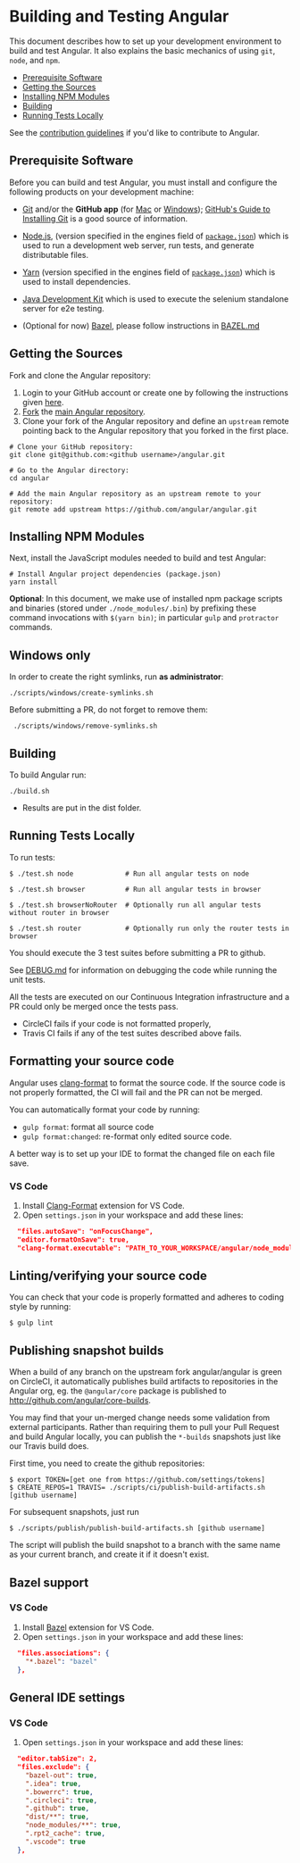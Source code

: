 # Building and Testing Angular

This document describes how to set up your development environment to build and test Angular.
It also explains the basic mechanics of using `git`, `node`, and `npm`.

* [Prerequisite Software](#prerequisite-software)
* [Getting the Sources](#getting-the-sources)
* [Installing NPM Modules](#installing-npm-modules)
* [Building](#building)
* [Running Tests Locally](#running-tests-locally)

See the [contribution guidelines](https://github.com/angular/angular/blob/master/CONTRIBUTING.md)
if you'd like to contribute to Angular.

## Prerequisite Software

Before you can build and test Angular, you must install and configure the
following products on your development machine:

* [Git](http://git-scm.com) and/or the **GitHub app** (for [Mac](http://mac.github.com) or
  [Windows](http://windows.github.com)); [GitHub's Guide to Installing
  Git](https://help.github.com/articles/set-up-git) is a good source of information.

* [Node.js](http://nodejs.org), (version specified in the engines field of [`package.json`](../package.json)) which is used to run a development web server,
  run tests, and generate distributable files.

* [Yarn](https://yarnpkg.com) (version specified in the engines field of [`package.json`](../package.json)) which is used to install dependencies.

* [Java Development Kit](http://www.oracle.com/technetwork/es/java/javase/downloads/index.html) which is used
  to execute the selenium standalone server for e2e testing.

* (Optional for now) [Bazel](https://bazel.build/), please follow instructions in [BAZEL.md](https://github.com/angular/angular/blob/master/docs/BAZEL.md)

## Getting the Sources

Fork and clone the Angular repository:

1. Login to your GitHub account or create one by following the instructions given
   [here](https://github.com/signup/free).
2. [Fork](http://help.github.com/forking) the [main Angular
   repository](https://github.com/angular/angular).
3. Clone your fork of the Angular repository and define an `upstream` remote pointing back to
   the Angular repository that you forked in the first place.

```shell
# Clone your GitHub repository:
git clone git@github.com:<github username>/angular.git

# Go to the Angular directory:
cd angular

# Add the main Angular repository as an upstream remote to your repository:
git remote add upstream https://github.com/angular/angular.git
```
## Installing NPM Modules

Next, install the JavaScript modules needed to build and test Angular:

```shell
# Install Angular project dependencies (package.json)
yarn install
```

**Optional**: In this document, we make use of installed npm package scripts and binaries
(stored under `./node_modules/.bin`) by prefixing these command invocations with `$(yarn bin)`; in
particular `gulp` and `protractor` commands.



## Windows only

In order to create the right symlinks, run **as administrator**:
```shell
./scripts/windows/create-symlinks.sh
```

Before submitting a PR, do not forget to remove them:
```shell
 ./scripts/windows/remove-symlinks.sh
 ```

## Building

To build Angular run:

```shell
./build.sh
```

* Results are put in the dist folder.

## Running Tests Locally

To run tests:

```shell
$ ./test.sh node             # Run all angular tests on node

$ ./test.sh browser          # Run all angular tests in browser

$ ./test.sh browserNoRouter  # Optionally run all angular tests without router in browser

$ ./test.sh router           # Optionally run only the router tests in browser
```

You should execute the 3 test suites before submitting a PR to github.

See [DEBUG.md](DEBUG.md) for information on debugging the code while running the unit tests.

All the tests are executed on our Continuous Integration infrastructure and a PR could only be merged once the tests pass.

- CircleCI fails if your code is not formatted properly,
- Travis CI fails if any of the test suites described above fails.

## <a name="clang-format"></a> Formatting your source code

Angular uses [clang-format](http://clang.llvm.org/docs/ClangFormat.html) to format the source code.
If the source code is not properly formatted, the CI will fail and the PR can not be merged.

You can automatically format your code by running:
- `gulp format`: format all source code
- `gulp format:changed`: re-format only edited source code.

A better way is to set up your IDE to format the changed file on each file save.

### VS Code
1. Install [Clang-Format](https://marketplace.visualstudio.com/items?itemName=xaver.clang-format) extension for VS Code. 
2. Open `settings.json` in your workspace and add these lines:
```json
  "files.autoSave": "onFocusChange",
  "editor.formatOnSave": true,
  "clang-format.executable": "PATH_TO_YOUR_WORKSPACE/angular/node_modules/.bin/clang-format",
```

## Linting/verifying your source code

You can check that your code is properly formatted and adheres to coding style by running:

``` shell
$ gulp lint
```

## Publishing snapshot builds

When a build of any branch on the upstream fork angular/angular is green on CircleCI,
it automatically publishes build artifacts
to repositories in the Angular org, eg. the `@angular/core` package is published to
http://github.com/angular/core-builds.

You may find that your un-merged change needs some validation from external participants.
Rather than requiring them to pull your Pull Request and build Angular locally, you can
publish the `*-builds` snapshots just like our Travis build does.

First time, you need to create the github repositories:

``` shell
$ export TOKEN=[get one from https://github.com/settings/tokens]
$ CREATE_REPOS=1 TRAVIS= ./scripts/ci/publish-build-artifacts.sh [github username]
```

For subsequent snapshots, just run

``` shell
$ ./scripts/publish/publish-build-artifacts.sh [github username]
```

The script will publish the build snapshot to a branch with the same name as your current branch,
and create it if it doesn't exist.

## Bazel support
### VS Code

1. Install [Bazel](https://marketplace.visualstudio.com/items?itemName=DevonDCarew.bazel-code) extension for VS Code.
2. Open `settings.json` in your workspace and add these lines:
```json
  "files.associations": {
    "*.bazel": "bazel"
  },
```

## General IDE settings
### VS Code

1. Open `settings.json` in your workspace and add these lines:
```json
  "editor.tabSize": 2,
  "files.exclude": {
    "bazel-out": true,
    ".idea": true,
    ".bowerrc": true,
    ".circleci": true,
    ".github": true,
    "dist/**": true,
    "node_modules/**": true,
    ".rpt2_cache": true,
    ".vscode": true
  },
```
